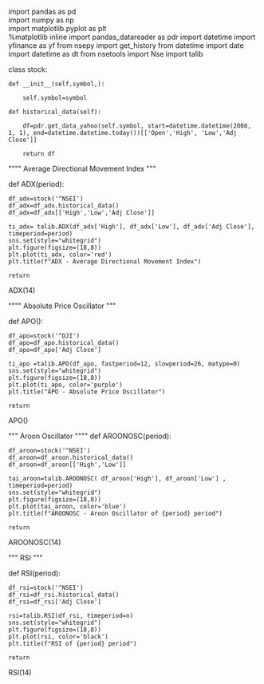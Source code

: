 import pandas as pd  
import numpy as np  
import matplotlib.pyplot as plt  
%matplotlib inline
import pandas_datareader as pdr
import datetime 
import yfinance as yf
from nsepy import get_history
from datetime import date
import datetime as dt
from nsetools import Nse
import talib

class stock:
    
    def __init__(self,symbol,):
        
        self.symbol=symbol
  
    def historical_data(self):
        
        df=pdr.get_data_yahoo(self.symbol, start=datetime.datetime(2008, 1, 1), end=datetime.datetime.today())[['Open','High', 'Low','Adj Close']]
        
        return df
        
""""
Average Directional Movement Index
"""

def ADX(period):
   
    df_adx=stock('^NSEI')
    df_adx=df_adx.historical_data()
    df_adx=df_adx[['High','Low','Adj Close']]

    ti_adx= talib.ADX(df_adx['High'], df_adx['Low'], df_adx['Adj Close'], timeperiod=period)
    sns.set(style="whitegrid")
    plt.figure(figsize=(18,8))
    plt.plot(ti_adx, color='red')
    plt.title(f"ADX - Average Directional Movement Index")
    
    return

ADX(14)

""""
Absolute Price Oscillator
"""

def APO():
    
    df_apo=stock('^DJI')
    df_apo=df_apo.historical_data()
    df_apo=df_apo['Adj Close']
    
    ti_apo =talib.APO(df_apo, fastperiod=12, slowperiod=26, matype=0)
    sns.set(style="whitegrid")
    plt.figure(figsize=(18,8))
    plt.plot(ti_apo, color='purple')
    plt.title("APO - Absolute Price Oscillator")
    
    return

APO()

"""
Aroon Oscillator
""""
def AROONOSC(period):
    
    df_aroon=stock('^NSEI')
    df_aroon=df_aroon.historical_data()
    df_aroon=df_aroon[['High','Low']]
    
    tai_aroon=talib.AROONOSC( df_aroon['High'], df_aroon['Low'] , timeperiod=period)
    sns.set(style="whitegrid")
    plt.figure(figsize=(18,8))
    plt.plot(tai_aroon, color='blue')
    plt.title(f"AROONOSC - Aroon Oscillator of {period} period")
    
    return

AROONOSC(14)

"""
RSI
"""

def RSI(period):
    
    df_rsi=stock('^NSEI')
    df_rsi=df_rsi.historical_data()
    df_rsi=df_rsi['Adj Close']
    
    rsi=talib.RSI(df_rsi, timeperiod=n)
    sns.set(style="whitegrid")
    plt.figure(figsize=(18,8))
    plt.plot(rsi, color='black')
    plt.title(f"RSI of {period} period")
    
    return

RSI(14)
